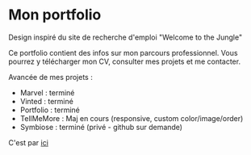 # Mon portfolio

Design inspiré du site de recherche d'emploi "Welcome to the Jungle"

Ce portfolio contient des infos sur mon parcours professionnel. 
Vous pourrez y télécharger mon CV, consulter mes projets et me contacter.

Avancée de mes projets :
  - Marvel : terminé
  - Vinted : terminé
  - Portfolio : terminé
  - TellMeMore : Maj en cours (responsive, custom color/image/order)
  - Symbiose : terminé (privé - github sur demande)

C'est par [ici](https://pauline-soubrie.netlify.app/)
